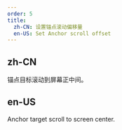 ```yaml
---
order: 5
title:
  zh-CN: 设置锚点滚动偏移量
  en-US: Set Anchor scroll offset
---
```


## zh-CN

锚点目标滚动到屏幕正中间。

## en-US

Anchor target scroll to screen center.

